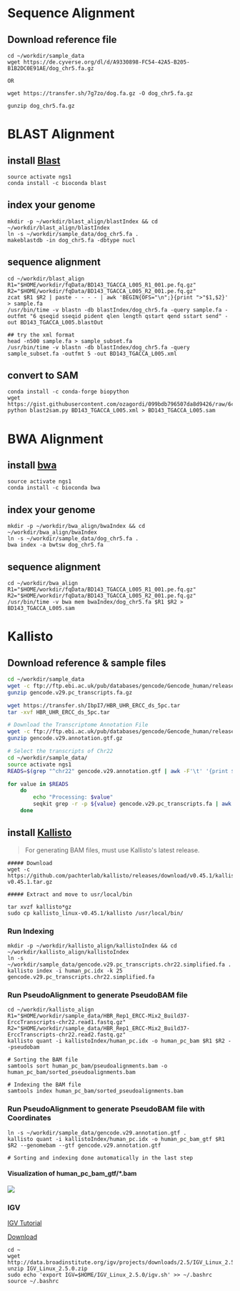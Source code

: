 Sequence Alignment
==================


## Download reference file
```
cd ~/workdir/sample_data
wget https://de.cyverse.org/dl/d/A9330898-FC54-42A5-B205-B1B2DC0E91AE/dog_chr5.fa.gz

OR

wget https://transfer.sh/7g7zo/dog.fa.gz -O dog_chr5.fa.gz

gunzip dog_chr5.fa.gz
```

BLAST Alignment
===============

## install [Blast](https://blast.ncbi.nlm.nih.gov/Blast.cgi?CMD=Web&PAGE_TYPE=BlastDocs)
```
source activate ngs1
conda install -c bioconda blast 
```

## index your genome
```
mkdir -p ~/workdir/blast_align/blastIndex && cd ~/workdir/blast_align/blastIndex
ln -s ~/workdir/sample_data/dog_chr5.fa .
makeblastdb -in dog_chr5.fa -dbtype nucl
```

## sequence alignment
```
cd ~/workdir/blast_align
R1="$HOME/workdir/fqData/BD143_TGACCA_L005_R1_001.pe.fq.gz"
R2="$HOME/workdir/fqData/BD143_TGACCA_L005_R2_001.pe.fq.gz"
zcat $R1 $R2 | paste - - - - | awk 'BEGIN{OFS="\n";}{print ">"$1,$2}' > sample.fa
/usr/bin/time -v blastn -db blastIndex/dog_chr5.fa -query sample.fa -outfmt "6 qseqid sseqid pident qlen length qstart qend sstart send" -out BD143_TGACCA_L005.blastOut

## try the xml format
head -n500 sample.fa > sample_subset.fa
/usr/bin/time -v blastn -db blastIndex/dog_chr5.fa -query sample_subset.fa -outfmt 5 -out BD143_TGACCA_L005.xml
```

## convert to SAM
```
conda install -c conda-forge biopython 
wget https://gist.githubusercontent.com/ozagordi/099bdb796507da8d9426/raw/6ca66616fd545fbb15d94b079e46a7c55edb54c0/blast2sam.py
python blast2sam.py BD143_TGACCA_L005.xml > BD143_TGACCA_L005.sam

```

BWA Alignment
=============

## install [bwa](http://bio-bwa.sourceforge.net/bwa.shtml)
```
source activate ngs1
conda install -c bioconda bwa 
```

## index your genome

```
mkdir -p ~/workdir/bwa_align/bwaIndex && cd ~/workdir/bwa_align/bwaIndex
ln -s ~/workdir/sample_data/dog_chr5.fa .
bwa index -a bwtsw dog_chr5.fa
```

## sequence alignment

```
cd ~/workdir/bwa_align
R1="$HOME/workdir/fqData/BD143_TGACCA_L005_R1_001.pe.fq.gz"
R2="$HOME/workdir/fqData/BD143_TGACCA_L005_R2_001.pe.fq.gz"
/usr/bin/time -v bwa mem bwaIndex/dog_chr5.fa $R1 $R2 > BD143_TGACCA_L005.sam
```


Kallisto
========

## Download reference & sample files

```bash
cd ~/workdir/sample_data
wget -c ftp://ftp.ebi.ac.uk/pub/databases/gencode/Gencode_human/release_29/gencode.v29.pc_transcripts.fa.gz
gunzip gencode.v29.pc_transcripts.fa.gz

wget https://transfer.sh/IbpI7/HBR_UHR_ERCC_ds_5pc.tar
tar -xvf HBR_UHR_ERCC_ds_5pc.tar

# Download the Transcriptome Annotation File
wget -c ftp://ftp.ebi.ac.uk/pub/databases/gencode/Gencode_human/release_29/gencode.v29.annotation.gtf.gz
gunzip gencode.v29.annotation.gtf.gz

# Select the transcripts of Chr22
cd ~/workdir/sample_data/
source activate ngs1
READS=$(grep "^chr22" gencode.v29.annotation.gtf | awk -F'\t' '{print $9}' | awk -F';' '{print $1}' | awk -F' ' '{print $2}' | awk -F'"' '{print $2}' | sort | uniq)

for value in $READS
    do  
        echo "Processing: $value"
        seqkit grep -r -p ${value} gencode.v29.pc_transcripts.fa | awk -F'|' '{print $1}' >> gencode.v29.pc_transcripts.chr22.simplified.fa
    done
```


## install [Kallisto](https://pachterlab.github.io/kallisto/)

> For generating BAM files, must use Kallisto's latest release.

```
##### Download
wget -c https://github.com/pachterlab/kallisto/releases/download/v0.45.1/kallisto_linux-v0.45.1.tar.gz

##### Extract and move to usr/local/bin

tar xvzf kallisto*gz
sudo cp kallisto_linux-v0.45.1/kallisto /usr/local/bin/
```

###  Run Indexing
```
mkdir -p ~/workdir/kallisto_align/kallistoIndex && cd ~/workdir/kallisto_align/kallistoIndex
ln -s ~/workdir/sample_data/gencode.v29.pc_transcripts.chr22.simplified.fa .
kallisto index -i human_pc.idx -k 25 gencode.v29.pc_transcripts.chr22.simplified.fa
```

### Run PseudoAlignment to generate PseudoBAM file

```
cd ~/workdir/kallisto_align
R1="$HOME/workdir/sample_data/HBR_Rep1_ERCC-Mix2_Build37-ErccTranscripts-chr22.read1.fastq.gz"
R2="$HOME/workdir/sample_data/HBR_Rep1_ERCC-Mix2_Build37-ErccTranscripts-chr22.read2.fastq.gz"
kallisto quant -i kallistoIndex/human_pc.idx -o human_pc_bam $R1 $R2 --pseudobam

# Sorting the BAM file
samtools sort human_pc_bam/pseudoalignments.bam -o human_pc_bam/sorted_pseudoalignments.bam

# Indexing the BAM file
samtools index human_pc_bam/sorted_pseudoalignments.bam

```

### Run PseudoAlignment to generate PseudoBAM file with Coordinates

```
ln -s ~/workdir/sample_data/gencode.v29.annotation.gtf .
kallisto quant -i kallistoIndex/human_pc.idx -o human_pc_bam_gtf $R1 $R2 --genomebam --gtf gencode.v29.annotation.gtf

# Sorting and indexing done automatically in the last step

```

#### Visualization of human_pc_bam_gtf/*.bam

![](https://github.com/mr-eyes/nu-ngs01/blob/master/Day-3/pseudobam-GTF.png)

### IGV

[IGV Tutorial](https://bioinformatics-ca.github.io/resources/IGV_Tutorial.pdf)


[Download](http://software.broadinstitute.org/software/igv/download)
```
cd ~
wget http://data.broadinstitute.org/igv/projects/downloads/2.5/IGV_Linux_2.5.0.zip
unzip IGV_Linux_2.5.0.zip
sudo echo 'export IGV=$HOME/IGV_Linux_2.5.0/igv.sh' >> ~/.bashrc
source ~/.bashrc
```
